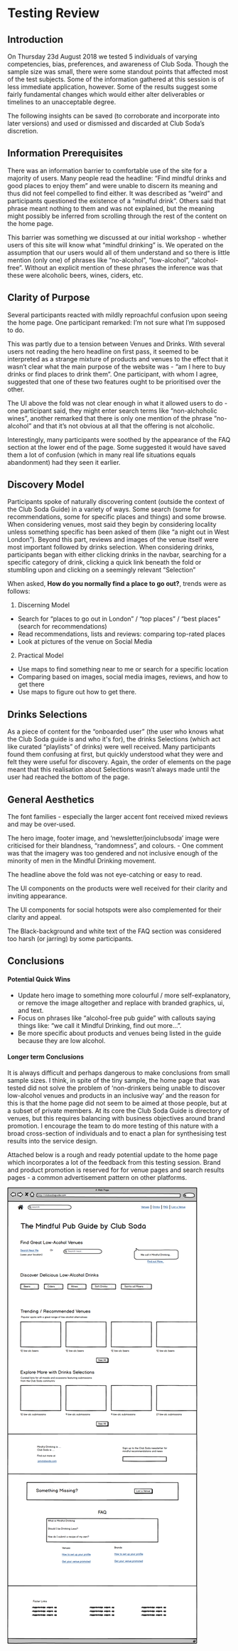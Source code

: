 # Testing Review				

## Introduction
On Thursday 23d August 2018 we tested 5 individuals of varying competencies, bias, preferences, and awareness of Club Soda. Though the sample size was small, there were some standout points that affected most of the test subjects. Some of the information gathered at this session is of less immediate application, however. Some of the results suggest some fairly fundamental changes which would either alter deliverables or timelines to an unacceptable degree. 

The following insights can be saved (to corroborate and incorporate into later versions) and used or dismissed and discarded at Club Soda’s discretion. 

## Information Prerequisites
There was an information barrier to comfortable use of the site for a majority of users. Many people read the headline: “Find mindful drinks and good places to enjoy them” and were unable to discern its meaning and thus did not feel compelled to find either. It was described as “weird” and participants questioned the existence of a “mindful drink”. Others said that phrase meant nothing to them and was not explained, but the meaning might possibly be inferred from scrolling through the rest of the content on the home page. 

This barrier was something we discussed at our initial workshop - whether users of this site will know what “mindful drinking” is. We operated on the assumption that our users would all of them understand and so there is little mention (only one) of phrases like “no-alcohol”, “low-alcohol”, “alcohol-free”. Without an explicit mention of these phrases the inference was that these were alcoholic beers, wines, ciders, etc. 

## Clarity of Purpose
Several participants reacted with mildly reproachful confusion upon seeing the home page. One participant remarked: I’m not sure what I’m supposed to do. 

This was partly due to a tension between Venues and Drinks. With several users not reading the hero headline on first pass, it seemed to be interpreted as a strange mixture of products and venues to the effect that it wasn’t clear what the main purpose of the website was - “am I here to buy drinks or find places to drink them”. One participant, with whom I agree, suggested that one of these two features ought to be prioritised over the other. 

The UI above the fold was not clear enough in what it allowed users to do - one participant said, they might enter search terms like “non-alchoholic wines”, another remarked that there is only one mention of the phrase “no-alcohol” and that it’s not obvious at all that the offering is not alcoholic. 

Interestingly, many participants were soothed by the appearance of the FAQ section at the lower end of the page. Some suggested it would have saved them a lot of confusion (which in many real life situations equals abandonment) had they seen it earlier. 

## Discovery Model
Participants spoke of naturally discovering content (outside the context of the Club Soda Guide) in a variety of ways. Some search (some for recommendations, some for specific places and things) and some browse. When considering venues, most said they begin by considering locality unless something specific has been asked of them (like “a night out in West London”). Beyond this part, reviews and images of the venue itself were most important followed by drinks selection. When considering drinks, participants began with either clicking drinks in the navbar, searching for a specific category of drink, clicking a quick link beneath the fold or stumbling upon and clicking on a seemingly relevant “Selection”

When asked, **How do you normally find a place to go out?**, trends were as follows:
1. Discerning Model
- Search for “places to go out in London” / “top places” / “best places” (search for recommendations)
- Read recommendations, lists and reviews: comparing top-rated places
- Look at pictures of the venue on Social Media

2. Practical Model
- Use maps to find something near to me or search for a specific location
- Comparing based on images, social media images, reviews, and how to get there
- Use maps to figure out how to get there.

## Drinks Selections
As a piece of content for the “onboarded user” (the user who knows what the Club Soda guide is and who it's for), the drinks Selections (which act like curated “playlists” of drinks) were well received. Many participants found them confusing at first, but quickly understood what they were and felt they were useful for discovery. Again, the order of elements on the page meant that this realisation about Selections wasn’t always made until the user had reached the bottom of the page.

## General Aesthetics
The font families - especially the larger accent font received mixed reviews and may be over-used.

The hero image, footer image, and ‘newsletter/joinclubsoda’ image were criticised for their blandness, “randomness”, and colours.
	- One comment was that the imagery was too gendered and not inclusive enough of the minority of men in the Mindful Drinking movement.

The headline above the fold was not eye-catching or easy to read.

The UI components on the products were well received for their clarity and inviting appearance. 

The UI components for social hotspots were also complemented for their clarity and appeal. 

The Black-background and white text of the FAQ section was considered too harsh (or jarring) by some participants.

## Conclusions
#### Potential Quick Wins
- Update hero image to something more colourful / more self-explanatory, or remove the image altogether and replace with branded graphics, ui, and text. 
- Focus on phrases like “alcohol-free pub guide” with callouts saying things like: “we call it Mindful Drinking, find out more…”.
- Be more specific about products and venues being listed in the guide because they are low alcohol. 

#### Longer term Conclusions
It is always difficult and perhaps dangerous to make conclusions from small sample sizes. I think, in spite of the tiny sample, the home page that was tested did not solve the problem of ‘non-drinkers being unable to discover low-alcohol venues and products in an inclusive way’ and the reason for this is that the home page did not seem to be aimed at those people, but at a subset of private members.
At its core the Club Soda Guide is directory of venues, but this requires balancing with business objectives around brand promotion. I encourage the team to do more testing of this nature with a broad cross-section of individuals and to enact a plan for synthesising test results into the service design.

Attached below is a rough and ready potential update to the home page which incorporates a lot of the feedback from this testing session. Brand and product promotion is reserved for for venue pages and search results pages - a common advertisement pattern on other platforms. 

![Post Testing Rough Mockup Suggestion](post-testing-mockup.png)




